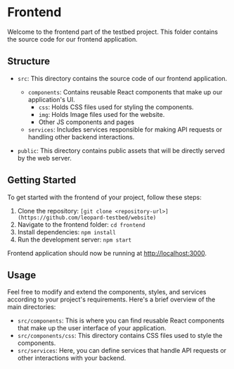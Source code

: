 # Frontend

Welcome to the frontend part of the testbed project. This folder contains the source code for our frontend application.

## Structure

- `src`: This directory contains the source code of our frontend application.
  - `components`: Contains reusable React components that make up our application's UI.
    - `css`: Holds CSS files used for styling the components.
    - `img`: Holds Image files used for the website.
    - Other JS components and pages
  - `services`: Includes services responsible for making API requests or handling other backend interactions.

- `public`: This directory contains public assets that will be directly served by the web server.

## Getting Started

To get started with the frontend of your project, follow these steps:

1. Clone the repository: `[git clone <repository-url>](https://github.com/leopard-testbed/website)`
2. Navigate to the frontend folder: `cd frontend`
3. Install dependencies: `npm install`
4. Run the development server: `npm start`

Frontend application should now be running at [http://localhost:3000](http://localhost:3000).

## Usage

Feel free to modify and extend the components, styles, and services according to your project's requirements. Here's a brief overview of the main directories:

- `src/components`: This is where you can find reusable React components that make up the user interface of your application.
- `src/components/css`: This directory contains CSS files used to style the components.
- `src/services`: Here, you can define services that handle API requests or other interactions with your backend.

